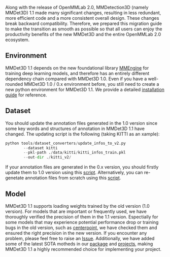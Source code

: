 Along with the release of OpenMMLab 2.0, MMDetection3D (namely MMDet3D) 1.1 made many significant changes, resulting in less redundant, more efficient code and a more consistent overall design. These changes break backward compatibility. Therefore, we prepared this migration guide to make the transition as smooth as possible so that all users can enjoy the productivity benefits of the new MMDet3D and the entire OpenMMLab 2.0 ecosystem.

## Environment

MMDet3D 1.1 depends on the new foundational library [MMEngine](https://github.com/open-mmlab/mmengine) for training deep learning models, and therefore has an entirely different dependency chain compared with MMDet3D 1.0. Even if you have a well-rounded MMDet3D 1.0 / 0.x environment before, you still need to create a new python environment for MMDet3D 1.1. We provide a detailed [installation guide](./get_started.md) for reference.

## Dataset

You should update the annotation files generated in the 1.0 version since some key words and structures of annotation in MMDet3D 1.1 have changed. The updating script is the following (taking KITTI as an xample):

```python
python tools/dataset_converters/update_infos_to_v2.py
        --dataset kitti
        --pkl-path ./data/kitti/kitti_infos_train.pkl
        --out-dir ./kitti_v2/
```

If your annotation files are generated in the 0.x version, you should firstly update them to 1.0 version using this [script](../../tools/update_data_coords.py). Alternatively, you can re-genetate annotation files from scratch using this [script](../../tools/create_data.py).

## Model

MMDet3D 1.1 supports loading weights trained by the old version (1.0 version). For models that are important or frequently used, we have thoroughly verified the precision of them in the 1.1 version. Espectially for some models that may experience potential performance drop or training bugs in the old version, such as [centerpoint](https://github.com/open-mmlab/mmdetection3d/issues/2390), we have checked them and ensured the right precision in the new version. If you encounter any problem, please feel free to raise an [Issue](https://github.com/open-mmlab/mmdetection3d/issues). Additionally, we have added some of the latest SOTA motheds in our [package](../../configs/) and [projects](../../projects/), making MMDet3D 1.1 a highly recommended choice for implementing your project.

